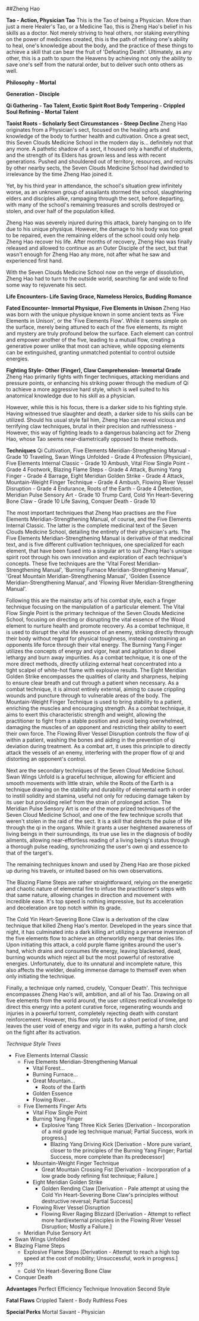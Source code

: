 ##Zheng Hao

**Tao - Action, Physician Tao**
This is the Tao of being a Physician. More than just a mere Healer's Tao, or a Medicine Tao, this is Zheng Hao's belief in his skills as a doctor. Not merely striving to heal others, nor staking everything on the power of medicines created, this is the path of refining one's ability to heal, one's knowledge about the body, and the practice of these things to achieve a skill that can bear the fruit of 'Defeating Death'. Ultimately, as any other, this is a path to spurn the Heavens by achieving not only the ability to save one's self from the natural order, but to deliver such onto others as well.

**Philosophy - Mortal**

**Generation - Disciple**

**Qi Gathering - Tao Talent, Exotic Spirit Root
Body Tempering - Crippled
Soul Refining - Mortal Talent**

**Taoist Roots - Scholarly Sect
Circumstances - Steep Decline**
Zheng Hao originates from a Physician's sect, focused on the healing arts and knowledge of the body to further health and cultivation. Once a great sect, this Seven Clouds Medicine School in the modern day is... definitely not that any more. A pathetic shadow of a sect, it housed only a handful of students, and the strength of its Elders has grown less and less with recent generations. Pushed and shouldered out of territory, resources, and recruits by other nearby sects, the Seven Clouds Medicine School had dwindled to irrelevance by the time Zheng Hao joined it.

Yet, by his third year in attendance, the school's situation grew infinitely worse, as an unknown group of assailants stormed the school, slaughtering elders and disciples alike, rampaging through the sect, before departing, with many of the school's remaining treasures and scrolls destroyed or stolen, and over half of the population killed.

Zheng Hao was severely injured during this attack, barely hanging on to life due to his unique physique. However, the damage to his body was too great to be repaired, even the remaining elders of the school could only help Zheng Hao recover his life. After months of recovery, Zheng Hao was finally released and allowed to continue as an Outer Disciple of the sect, but that wasn't enough for Zheng Hao any more, not after what he saw and experienced first hand.

With the Seven Clouds Medicine School now on the verge of dissolution, Zheng Hao had to turn to the outside world, searching far and wide to find some way to rejuvenate his sect.

**Life Encounters- Life Saving Grace, Nameless Heroics, Budding Romance**

**Fated Encounter- Immortal Physique, Five Elements in Unison**
Zheng Hao was born with the unique physique known in some ancient texts as 'Five Elements in Unison', or the 'Five Elements Flow'. While it seems simple on the surface, merely being attuned to each of the five elements, its might and mystery are truly profound below the surface. Each element can control and empower another of the five, leading to a mutual flow, creating a generative power unlike that most can achieve, while opposing elements can be extinguished, granting unmatched potential to control outside energies.

**Fighting Style- Other (Finger), Claw
Comprehension- Immortal Grade**
Zheng Hao primarily fights with finger techniques, attacking meridians and pressure points, or enhancing his striking power through the medium of Qi to achieve a more aggressive hard style, which is well suited to his anatomical knowledge due to his skill as a physician.

However, while this is his focus, there is a darker side to his fighting style. Having witnessed true slaughter and death, a darker side to his skills can be utilized. Should his usual style fail him, Zheng Hao can reveal vicious and terrifying claw techniques, brutal in their precision and ruthlessness - However, this way of fighting leads to a dangerous balancing act for Zheng Hao, whose Tao seems near-diametrically opposed to these methods.

**Techniques**
Qi Cultivation, Five Elements Meridian-Strengthening Manual - Grade 10
Traveling, Swan Wings Unfolded - Grade 4
Profession (Physician), Five Elements Internal Classic - Grade 10
Ambush, Vital Flow Single Point - Grade 4
Footwork, Blazing Flame Steps - Grade 4
Attack, Burning Yang Finger - Grade 4
Barrage, Eight Meridian Golden Strike - Grade 4
Attack, Mountain-Weight Finger Technique - Grade 4
Ambush, Flowing River Vessel Disruption - Grade 4
Endurance, Roots of the Earth - Grade 4
Detection, Meridian Pulse Sensory Art - Grade 10
Trump Card, Cold Yin Heart-Severing Bone Claw - Grade 10
Life Saving, Conquer Death - Grade 10

The most important techniques that Zheng Hao practises are the Five Elements Meridian-Strengthening Manual, of course, and the Five Elements Internal Classic. The latter is the complete medicinal text of the Seven Clouds Medicine School, detailing the entirety of their physician's arts. The Five Elements Meridian-Strengthening Manual is derivative of that medicinal text, and is five different cultivation techniques, one specialized for each element, that have been fused into a singular art to suit Zheng Hao's unique spirit root through his own innovation and exploration of each technique's concepts. These five techniques are the 'Vital Forest Meridian-Strengthening Manual', 'Burning Furnace Meridian-Strengthening Manual', 'Great Mountain Meridian-Strengthening Manual', 'Golden Essence Meridian-Strengthening Manual', and 'Flowing River Meridian-Strengthening Manual'.

Following this are the mainstay arts of his combat style, each a finger technique focusing on the manipulation of a particular element.
The Vital Flow Single Point is the primary technique of the Seven Clouds Medicine School, focusing on directing or disrupting the vital essence of the Wood element to nurture health and promote recovery. As a combat technique, it is used to disrupt the vital life essence of an enemy, striking directly through their body without regard for physical toughness, instead constraining an opponents life force through their vital energy.
The Burning Yang Finger utilizes the concepts of energy and vigor, heat and agitation to dispel lethargy and burn away impurities. As a combat technique, it is one of the more direct methods, directly utilizing external heat concentrated into a tight scalpel of white-hot flame with explosive results.
The Eight Meridian Golden Strike encompasses the qualities of clarity and sharpness, helping to ensure clear breath and cut through a patient when necessary. As a combat technique, it is almost entirely external, aiming to cause crippling wounds and puncture through to vulnerable areas of the body.
The Mountain-Weight Finger Technique is used to bring stability to a patient, enriching the muscles and encouraging strength. As a combat technique, it aims to exert this characteristic strength and weight, allowing the practitioner to fight from a stable position and avoid being overwhelmed, damaging the muscles of an opponent and restricting their ability to exert their own force.
The Flowing River Vessel Disruption controls the flow of qi within a patient, washing the bones and aiding in the prevention of qi deviation during treatment. As a combat art, it uses this principle to directly attack the vessels of an enemy, interfering with the proper flow of qi and distorting an opponent's control.

Next are the secondary techniques of the Seven Cloud Medicine School. 
Swan Wings Unfold is a graceful technique, allowing for efficient and smooth movements with little strain, while the Roots of the Earth is a technique drawing on the stability and durability of elemental earth in order to instill solidity and stamina, useful not only for reducing damage taken by its user but providing relief from the strain of prolonged action.
The Meridian Pulse Sensory Art is one of the more prized techniques of the Seven Cloud Medicine School, and one of the few technique scrolls that weren't stolen in the raid of the sect. It is a skill that detects the pulse of life through the qi in the organs. While it grants a user heightened awareness of living beings in their surroundings, its true use lies in the diagnosis of bodily ailments, allowing near-effortless reading of a living being's status through a thorough pulse reading, synchronizing the user's own qi and essence to that of the target's.

The remaining techniques known and used by Zheng Hao are those picked up during his travels, or intuited based on his own observations.

The Blazing Flame Steps are rather straightforward, relying on the energetic and chaotic nature of elemental fire to infuse the practitioner's steps with that same nature, allowing changes in direction and movement with incredible ease. It's top speed is nothing impressive, but its acceleration and deceleration are top notch within its grade.

The Cold Yin Heart-Severing Bone Claw is a derivation of the claw technique that killed Zheng Hao's mentor. Developed in the years since that night, it has culminated into a dark killing art utilizing a perverse inversion of the five elements flow to achieve an otherworldly energy that denies life. Upon initiating this attack, a cold purple flame ignites around the user's hand, which drains and consumes life energy, leaving blackened, dead, burning wounds which reject all but the most powerful of restorative energies. Unfortunately, due to its unnatural and incomplete nature, this also affects the wielder, dealing immense damage to themself even when only initiating the technique.

Finally, a technique only named, crudely, 'Conquer Death'. This technique encompasses Zheng Hao's will, ambition, and all of his Tao. Drawing on all five elements from the world around, the user utilizes medical knowledge to direct this energy into a potent curative force, regenerating wounds and injuries in a powerful torrent, completely rejecting death with constant reinforcement. However, this flow only lasts for a short period of time, and leaves the user void of energy and vigor in its wake, putting a harsh clock on the fight after its activation.

*Technique Style Trees*
 - Five Elements Internal Classic
	- Five Elements Meridian-Strengthening Manual
		- Vital Forest...
		- Burning Furnace...
		- Great Mountain...
			- Roots of the Earth
		- Golden Essence
		- Flowing River...
	- Five Elements Finger Arts
		- Vital Flow Single Point
		- Burning Yang Finger
			- Explosive Yang Three Kick Series [Derivation - Incorporation of a mid grade leg technique manual; Partial Success, work in progress.]
				- Blazing Yang Driving Kick [Derivation - More pure variant, closer to the principles of the Burning Yang Finger; Partial Success, more complete than its predecessor]
		- Mountain-Weight Finger Technique
			- Great Mountain Crossing Fist [Derivation - Incorporation of a low grade body refining fist technique; Failure.]
		- Eight Meridian Golden Strike
			- Golden Rending Claw [Derivation - Pale attempt at using the Cold Yin Heart-Severing Bone Claw's principles without destructive reversal; Partial Success]
		- Flowing River Vessel Disruption
			- Flowing River Raging Blizzard [Derivation - Attempt to reflect more hard/external principles in the Flowing River Vessel Disruption; Mostly a Failure.]
	- Meridian Pulse Sensory Art
- Swan Wings Unfolded
- Blazing Flame Steps
	- Explosive Flame Steps [Derivation - Attempt to reach a high top speed at the cost of mobility; Unsuccessful, work in progress.]
- ???
	- Cold Yin Heart-Severing Bone Claw
- Conquer Death

**Advantages**
Perfect Efficiency
Technique Innovation
Second Style

**Fatal Flaws**
Crippled Talent - Body
Ruthless Foes

**Special Perks**
Mortal Savant - Physician